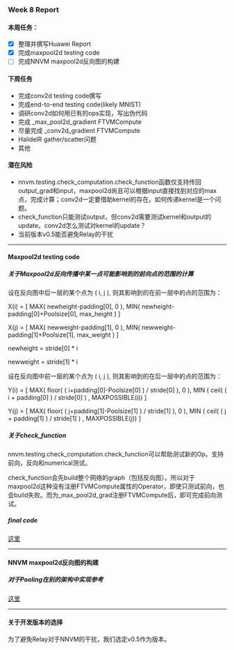 ### Week 8 Report

#### 本周任务：
- [x] 整理并撰写Huawei Report
- [x] 完成maxpool2d testing code
- [ ] 完成NNVM maxpool2d反向图的构建

#### 下周任务
- 完成conv2d testing code撰写
- 完成end-to-end testing code(likely MNIST)
- 调研conv2d如何用已有的ops实现，写出伪代码
- 完成 _max_pool2d_gradient FTVMCompute
- 尽量完成 _conv2d_gradient FTVMCompute
- HalideIR gather/scatter问题
- 其他

#### 潜在风险
- nnvm.testing.check_computation.check_function函数仅支持传回output_grad和input，maxpool2d尚且可以根据input直接找到对应的max点，完成计算；conv2d一定要借助kernel的存在。如何传递kernel是一个问题。
- check_function只能测试output，但conv2d需要测试kernel和output的update。conv2d怎么测试对kernel的update？
- 当前版本v0.5能否避免Relay的干扰

----------------------------------------

#### Maxpool2d testing code

##### 关于Maxpool2d反向传播中某一点可能影响到的前向点的范围的计算
设在反向图中后一层的某个点为 ( i, j ),
则其影响到的在前一层中的点的范围为：

X(i) = [ MAX( newheight-padding[0], 0 ), MIN( newheight-padding[0]+Poolsize[0], max_height ) ]

X(j) = [ MAX( newweight-padding[1], 0 ), MIN( newweight-padding[1]+Poolsize[1], max_weight ) ]

newheight = stride[0] * i

newweight = stride[1] * i

设在反向图中前一层的某个点为 ( i, j ),
则其影响到的在后一层中的点的范围为：

Y(i) = [ MAX( floor( ( i+padding[0]-Poolsize[0] ) / stride[0] ), 0 ), MIN ( ceil( ( i + padding[0] ) / stride[0] ) , MAXPOSSIBLE(i)) ]

Y(j) = [ MAX( floor( ( j+padding[1]-Poolsize[1] ) / stride[1] ), 0 ), MIN ( ceil( ( j + padding[1] ) / stride[1] ) , MAXPOSSIBLE(j)) ]


##### 关于check_function
nnvm.testing.check_computation.check_function可以帮助测试新的Op。支持前向，反向和numerical测试。

check_function会先build整个网络的graph（包括反向图）。所以对于maxpool2d这种没有注册FTVMCompute属性的Operator，即使只测试前向，也会build失败。而为_max_pool2d_grad注册FTVMCompute后，即可完成前向测试。


##### final code
[这里](https://github.com/acada-sjtu/EdgeTraining/blob/master/Code/edge-tvm/op-test-maxpool2d.py)

----------------------------------------

#### NNVM maxpool2d反向图的构建
##### 对于Pooling在别的架构中实现参考
[这里](https://shimo.im/docs/E4pBu1ZQn60bqpHJ/)

----------------------------------------


#### 关于开发版本的选择
为了避免Relay对于NNVM的干扰，我们选定v0.5作为版本。


